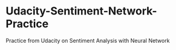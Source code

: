 # Udacity-Sentiment-Network-Practice
Practice from Udacity on Sentiment Analysis with Neural Network
